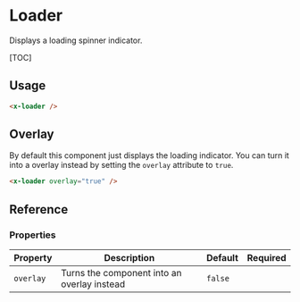 # Loader
Displays a loading spinner indicator.

[TOC]

## Usage

```html
<x-loader />
```

## Overlay
By default this component just displays the loading indicator. You can turn it into a overlay instead by setting the `overlay` attribute to `true`.

```html
<x-loader overlay="true" />
```


## Reference 

### Properties

| Property | Description | Default | Required | 
| ----------- | ----------- | --------- | --------- |
| `overlay` | Turns the component into an overlay instead | `false`  |  |
